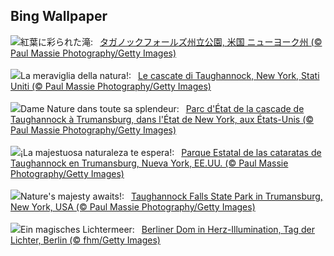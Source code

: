 ## Bing Wallpaper
![](https://www.bing.com/th?id=OHR.TaughannockFalls_JA-JP2595507863_UHD.jpg&w=1000)紅葉に彩られた滝:&nbsp;&ensp;[タガノックフォールズ州立公園, 米国 ニューヨーク州 (© Paul Massie Photography/Getty Images)](https://www.bing.com/th?id=OHR.TaughannockFalls_JA-JP2595507863_UHD.jpg)
<br><br/>
![](https://www.bing.com/th?id=OHR.TaughannockFalls_IT-IT9282123928_UHD.jpg&w=1000)La meraviglia della natura!:&nbsp;&ensp;[Le cascate di Taughannock, New York, Stati Uniti (© Paul Massie Photography/Getty Images)](https://www.bing.com/th?id=OHR.TaughannockFalls_IT-IT9282123928_UHD.jpg)
<br><br/>
![](https://www.bing.com/th?id=OHR.TaughannockFalls_FR-FR9642838180_UHD.jpg&w=1000)Dame Nature dans toute sa splendeur:&nbsp;&ensp;[Parc d'État de la cascade de Taughannock à Trumansburg, dans l'État de New York, aux États-Unis (© Paul Massie Photography/Getty Images)](https://www.bing.com/th?id=OHR.TaughannockFalls_FR-FR9642838180_UHD.jpg)
<br><br/>
![](https://www.bing.com/th?id=OHR.TaughannockFalls_ES-ES9306414280_UHD.jpg&w=1000)¡La majestuosa naturaleza te espera!:&nbsp;&ensp;[Parque Estatal de las cataratas de Taughannock en Trumansburg, Nueva York, EE.UU. (© Paul Massie Photography/Getty Images)](https://www.bing.com/th?id=OHR.TaughannockFalls_ES-ES9306414280_UHD.jpg)
<br><br/>
![](https://www.bing.com/th?id=OHR.TaughannockFalls_EN-GB6398059328_UHD.jpg&w=1000)Nature's majesty awaits!:&nbsp;&ensp;[Taughannock Falls State Park in Trumansburg, New York, USA (© Paul Massie Photography/Getty Images)](https://www.bing.com/th?id=OHR.TaughannockFalls_EN-GB6398059328_UHD.jpg)
<br><br/>
![](https://www.bing.com/th?id=OHR.CathedralHeartLight_DE-DE1265486200_UHD.jpg&w=1000)Ein magisches Lichtermeer:&nbsp;&ensp;[Berliner Dom in Herz-Illumination, Tag der Lichter, Berlin (© fhm/Getty Images)](https://www.bing.com/th?id=OHR.CathedralHeartLight_DE-DE1265486200_UHD.jpg)
<br><br/>
